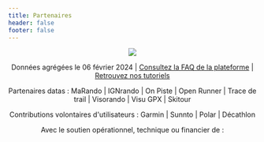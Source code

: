 ```yaml
---
title: Partenaires
header: false
footer: false
---
```


<p align="center">
  <img src="/medias/tableau de bord 2024.png">
</p>

<center>

Données agrégées le 06 février 2024 | [Consultez la FAQ de la plateforme](https://outdoorvision.fr/faq-plateforme) | [Retrouvez nos tutoriels](https://outdoorvision.fr/tutoriel) 

Partenaires datas : MaRando | IGNrando | On Piste | Open Runner | Trace de trail | Visorando | Visu GPX | Skitour

Contributions volontaires d'utilisateurs : Garmin | Sunnto | Polar | Décathlon
 
Avec le soutien opérationnel, technique ou financier de :

</center>

<md-block block="partenaires"></md-block>
